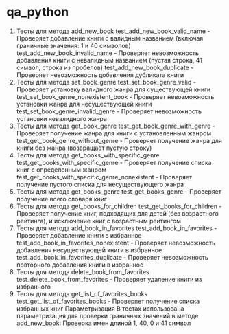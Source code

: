 # qa_python
1. Тесты для метода add_new_book
test_add_new_book_valid_name - Проверяет добавление книги с валидным названием (включая граничные значения: 1 и 40 символов)
test_add_new_book_invalid_name - Проверяет невозможность добавления книги с невалидным названием (пустая строка, 41 символ, строка из пробелов)
test_add_new_book_duplicate - Проверяет невозможность добавления дубликата книги
2. Тесты для метода set_book_genre
test_set_book_genre_valid - Проверяет установку валидного жанра для существующей книги
test_set_book_genre_nonexistent_book - Проверяет невозможность установки жанра для несуществующей книги
test_set_book_genre_invalid_genre - Проверяет невозможность установки невалидного жанра
3. Тесты для метода get_book_genre
test_get_book_genre_with_genre - Проверяет получение жанра для книги с установленным жанром
test_get_book_genre_without_genre - Проверяет получение жанра для книги без жанра (возвращает пустую строку)
4. Тесты для метода get_books_with_specific_genre
test_get_books_with_specific_genre - Проверяет получение списка книг с определенным жанром
test_get_books_with_specific_genre_nonexistent - Проверяет получение пустого списка для несуществующего жанра
5. Тесты для метода get_books_genre
test_get_books_genre - Проверяет получение всего словаря книг
6. Тесты для метода get_books_for_children
test_get_books_for_children - Проверяет получение книг, подходящих для детей (без возрастного рейтинга), и исключение книг с возрастным рейтингом
7. Тесты для метода add_book_in_favorites
test_add_book_in_favorites - Проверяет добавление книги в избранное
test_add_book_in_favorites_nonexistent - Проверяет невозможность добавления несуществующей книги в избранное
test_add_book_in_favorites_duplicate - Проверяет невозможность повторного добавления книги в избранное
8. Тесты для метода delete_book_from_favorites
test_delete_book_from_favorites - Проверяет удаление книги из избранного
9. Тесты для метода get_list_of_favorites_books
test_get_list_of_favorites_books - Проверяет получение списка избранных книг
Параметризация
В тестах использована параметризация для проверки граничных значений в методе add_new_book:
Проверка имен длиной 1, 40, 0 и 41 символ